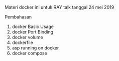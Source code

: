 Materi docker ini untuk RAY talk tanggal 24 mei 2019

Pembahasan
1. docker Basic Usage
2. docker Port Binding
3. docker volume
4. dockerfile
5. asp running on docker
6. docker compose
